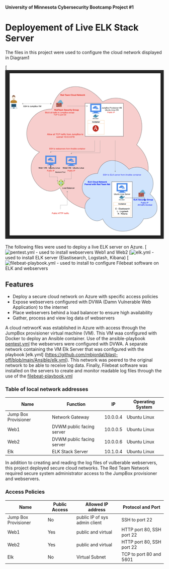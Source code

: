#### University of Minnesota Cybersecurity Bootcamp Project #1
# Deployement of Live ELK Stack Server

The files in this project were used to configure the cloud network displayed in Diagram1

[![Diagram1](https://github.com/mbjordal/blast-off/blob/main/Diagram1.png)

The following files were used to deploy a live ELK server on Azure.
[![pentest.yml](https://github.com/mbjordal/blast-off/blob/main/Ansible/pentest.yml) - used to install webservers Web1 and Web2
[![elk.yml](https://github.com/mbjordal/blast-off/blob/main/Ansible/elk.yml) - used to install ELK server (Elastisearch, Logstash, Kibana)
[![filebeat-playbook.yml](https://github.com/mbjordal/blast-off/blob/main/Ansible/filebeat-playbook.yml) - used to install to configure Filebeat software on ELK and webservers


## Features
- Deploy a secure cloud network on Azure with specific access policies
- Expose webservers configured with DVWA (Damn Vulnerable Web Application) to the internet
- Place webservers behind a load balancer to ensure high availability
- Gather, process and view log data of webservers

A cloud netrworK was established in Azure with access through the JumpBox provisioner virtual machine (VM). This VM waa configured with Docker to deploy an Ansible container. Use of the ansible-playbook [pentest.yml](https://github.com/mbjordal/blast-off/blob/main/Ansible/pentest.yml) the webservers were configured with DVWA.
A separate network containing the VM Elk Server that was configured with the playbook [elk.yml] (https://github.com/mbjordal/blast-off/blob/main/Ansible/elk.yml). This network was peered to the original network to be able to receive log data.
Finally, Filebeat software was installed on the servers to create and monitor readable log files through the use of the [filebeat-playbook.yml](https://github.com/mbjordal/blast-off/blob/main/Ansible/filebeat-playbook.yml)

 
### Table of local network addresses

| Name | Function | IP | Operating System |
| ------ | ------ | ----- | ------- |
| Jump Box Provisioner | Network Gateway |10.0.0.4 | Ubuntu Linux
| Web1 | DVWM public facing server |10.0.0.5 | Ubuntu Linux
| Web2 | DVWM public facing server  |10.0.0.6 | Ubuntu Linux
| Elk | ELK Stack Server |10.1.0.4 | Ubuntu Linux

In addition to creating and reading the log files of vulberable webservers, this project deployed secure cloud networks. The Red Team Network required secure system administrator access to the JumpBox provisioner and webservers.
### Access Policies


| Name | Public Access | Allowed IP address | Protocol and Port
| ------ | ------ | ---- | ------ 
| Jump Box Provisioner | No | public IP of sys admin client | SSH to port 22
| Web1 | Yes | public and virtual | HTTP port 80, SSH port 22
| Web2 | Yes | public and virtual | HTTP port 80, SSH port 22
| Elk | No | Virtual Subnet | TCP to port 80 and 5601




